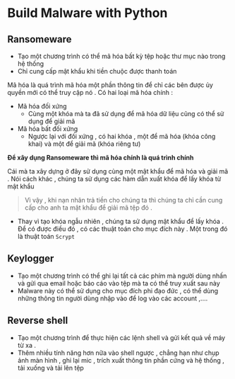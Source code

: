 # Build Malware with Python

## Ransomeware

- Tạo một chương trình có thể mã hóa bất kỳ tệp hoặc thư mục nào trong hệ thống
- Chỉ cung cấp mật khẩu khi tiền chuộc được thanh toán

Mã hóa là quá trình mã hóa một phần thông tin để chỉ các bên được ủy quyền mới có thể truy cập nó . Có hai loại mã hóa chính :

- Mã hóa đối xứng
  - Cùng một khóa mà ta đã sử dụng để mã hóa dữ liệu cũng có thể sử dụng để giải mã
- Mã hóa bất đối xứng
  - Ngược lại với đối xứng , có hai khóa , một để mã hóa (khóa công khai) và một để giải mã (khóa riêng tư)

**Để xây dụng Ransomeware thì mã hóa chính là quá trình chính**

Cái mà ta xây dựng ở đây sử dụng cùng một mật khẩu để mã hóa và giải mã . Nói cách khác , chúng ta sử dụng các hàm dẫn xuất khóa để lấy khóa từ mật khẩu

> Vì vậy , khi nạn nhân trả tiền cho chúng ta thì chúng ta chỉ cần cung cấp cho anh ta mật khẩu để giải mã tệp đó .

- Thay vì tạo khóa ngẫu nhiên , chúng ta sử dụng mật khẩu để lấy khóa . Để có được điều đó , có các thuật toán cho mục đích này . Một trong đó là thuật toán `Scrypt`

## Keylogger

- Tạo một chương trình có thể ghi lại tất cả các phím mà người dùng nhấn và gửi qua email hoặc báo cáo vào tệp mà ta có thể truy xuất sau này
- Malware này có thể sử dụng cho mục đích phi đạo đức , có thể dùng những thông tin người dùng nhập vào để log vào các account ,....

## Reverse shell

- Tạo một chương trình để thực hiện các lệnh shell và gửi kết quả về máy từ xa .
- Thêm nhiều tính năng hơn nữa vào shell ngược , chẳng hạn như chụp ảnh màn hình , ghi lại mic , trích xuất thông tin phần cứng và hệ thống , tải xuống và tải lên tệp
